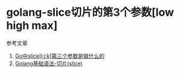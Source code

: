 # golang-slice切片的第3个参数[low high max]

参考文章

1. [Go中slice[i:j:k]第三个参数是做什么的](https://zhuanlan.zhihu.com/p/526731603)
2. [Golang基础语法-切片(slice)](https://blog.csdn.net/qq_37949192/article/details/118304453)

